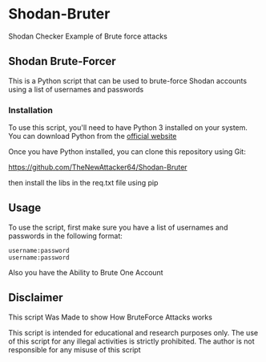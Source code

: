 # Shodan-Bruter
Shodan Checker Example of Brute force attacks
## Shodan Brute-Forcer

This is a Python script that can be used to brute-force Shodan accounts using a list of usernames and passwords

### Installation

To use this script, you'll need to have Python 3 installed on your system. You can download Python from the [official website](https://www.python.org/downloads/)

Once you have Python installed, you can clone this repository using Git:

https://github.com/TheNewAttacker64/Shodan-Bruter

then install the libs in  the req.txt file using pip

## Usage

To use the script, first make sure you have a list of usernames and passwords in the following format:

```
username:password
username:password
```

Also you have the Ability to Brute One Account


## Disclaimer

This script Was Made to show How BruteForce Attacks works

This script is intended for educational and research purposes only. The use of this script for any illegal activities is strictly prohibited. The author is not responsible for any misuse of this script
